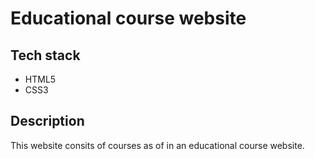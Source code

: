 # Educational course website
## Tech stack
- HTML5
- CSS3
## Description
This website consits of courses as of in an educational course website.